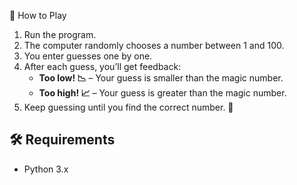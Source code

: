 📜 How to Play
1. Run the program.
2. The computer randomly chooses a number between 1 and 100.
3. You enter guesses one by one.
4. After each guess, you’ll get feedback:
   - **Too low! 📉** – Your guess is smaller than the magic number.
   - **Too high! 📈** – Your guess is greater than the magic number.
5. Keep guessing until you find the correct number. 🎯

## 🛠 Requirements
- Python 3.x
